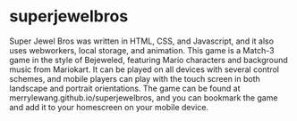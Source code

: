 # superjewelbros

Super Jewel Bros was written in HTML, CSS, and Javascript, and it also uses webworkers, local storage, and animation. This game is a Match-3 game in the style of Bejeweled, featuring Mario characters and background music from Mariokart. It can be played on all devices with several control schemes, and mobile players can play with the touch screen in both landscape and portrait orientations. The game can be found at merrylewang.github.io/superjewelbros, and you can bookmark the game and add it to your homescreen on your mobile device.
